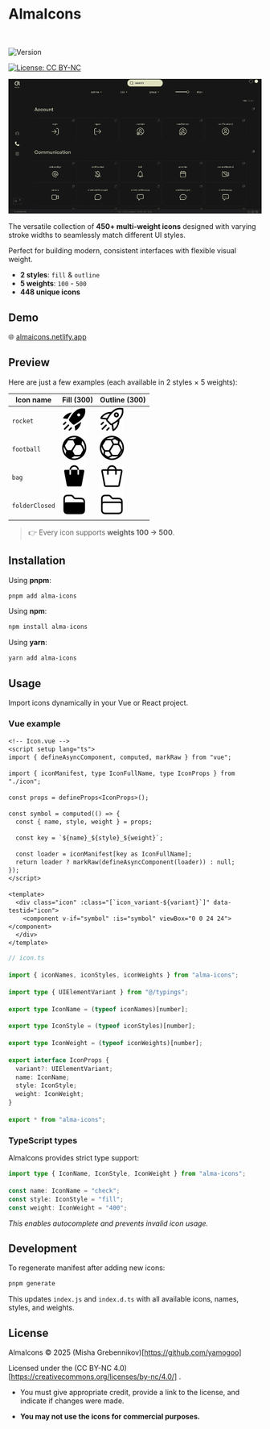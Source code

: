 # AlmaIcons

![image](https://github.com/yamogoo/alma-icons/blob/main/shared/images/alma-icons-logo--lg.png)

![Version](https://img.shields.io/badge/version-1.2.0-green)

[![License: CC BY-NC](https://mirrors.creativecommons.org/presskit/buttons/88x31/svg/by-nc.svg)](./LICENSE)

![image](https://github.com/yamogoo/alma-icons/blob/main/shared/images/alma-icons--md.gif)

The versatile collection of **450+ multi-weight icons** designed with varying stroke widths to seamlessly match different UI styles.

Perfect for building modern, consistent interfaces with flexible visual weight.

- **2 styles**: `fill` & `outline`
- **5 weights**: `100` - `500`
- **448 unique icons**

## Demo

🌐 [almaicons.netlify.app](https://almaicons.netlify.app/)

## Preview

Here are just a few examples (each available in 2 styles × 5 weights):

| Icon name      | Fill (300)                                                                                               | Outline (300)                                                                                               |
| -------------- | -------------------------------------------------------------------------------------------------------- | ----------------------------------------------------------------------------------------------------------- |
| `rocket`       | ![](https://github.com/yamogoo/alma-icons/blob/main/packages/alma-icons/icons/rocket_fill_300.svg)       | ![](https://github.com/yamogoo/alma-icons/blob/main/packages/alma-icons/icons/rocket_outline_300.svg)       |
| `football`     | ![](https://github.com/yamogoo/alma-icons/blob/main/packages/alma-icons/icons/football_fill_300.svg)     | ![](https://github.com/yamogoo/alma-icons/blob/main/packages/alma-icons/icons/football_outline_300.svg)     |
| `bag`          | ![](https://github.com/yamogoo/alma-icons/blob/main/packages/alma-icons/icons/bag_fill_300.svg)          | ![](https://github.com/yamogoo/alma-icons/blob/main/packages/alma-icons/icons/bag_outline_300.svg)          |
| `folderClosed` | ![](https://github.com/yamogoo/alma-icons/blob/main/packages/alma-icons/icons/folderClosed_fill_300.svg) | ![](https://github.com/yamogoo/alma-icons/blob/main/packages/alma-icons/icons/folderClosed_outline_300.svg) |

> 👉 Every icon supports **weights 100 → 500**.

## Installation

Using **pnpm**:

```bash
pnpm add alma-icons
```

Using **npm**:

```bash
npm install alma-icons
```

Using **yarn**:

```bash
yarn add alma-icons
```

## Usage

Import icons dynamically in your Vue or React project.

### Vue example

```vue
<!-- Icon.vue -->
<script setup lang="ts">
import { defineAsyncComponent, computed, markRaw } from "vue";

import { iconManifest, type IconFullName, type IconProps } from "./icon";

const props = defineProps<IconProps>();

const symbol = computed(() => {
  const { name, style, weight } = props;

  const key = `${name}_${style}_${weight}`;

  const loader = iconManifest[key as IconFullName];
  return loader ? markRaw(defineAsyncComponent(loader)) : null;
});
</script>

<template>
  <div class="icon" :class="[`icon_variant-${variant}`]" data-testid="icon">
    <component v-if="symbol" :is="symbol" viewBox="0 0 24 24"></component>
  </div>
</template>
```

```ts
// icon.ts

import { iconNames, iconStyles, iconWeights } from "alma-icons";

import type { UIElementVariant } from "@/typings";

export type IconName = (typeof iconNames)[number];

export type IconStyle = (typeof iconStyles)[number];

export type IconWeight = (typeof iconWeights)[number];

export interface IconProps {
  variant?: UIElementVariant;
  name: IconName;
  style: IconStyle;
  weight: IconWeight;
}

export * from "alma-icons";
```

### TypeScript types

AlmaIcons provides strict type support:

```ts
import type { IconName, IconStyle, IconWeight } from "alma-icons";

const name: IconName = "check";
const style: IconStyle = "fill";
const weight: IconWeight = "400";
```

_This enables autocomplete and prevents invalid icon usage._

## Development

To regenerate manifest after adding new icons:

```bash
pnpm generate
```

This updates `index.js` and `index.d.ts` with all available icons, names, styles, and weights.

## License

AlmaIcons © 2025 (Misha Grebennikov)[https://github.com/yamogoo]

Licensed under the (CC BY-NC 4.0)[https://creativecommons.org/licenses/by-nc/4.0/]
.

- You must give appropriate credit, provide a link to the license, and indicate if changes were made.

- **You may not use the icons for commercial purposes.**
